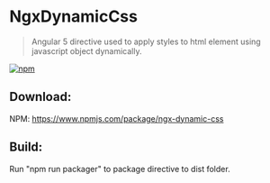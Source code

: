 # NgxDynamicCss

> Angular 5 directive used to apply styles to html element using javascript object dynamically.

[![npm](https://img.shields.io/npm/v/ngx-dynamic-css.svg?style=flat-square)](https://www.npmjs.com/package/ngx-dynamic-css)

## Download:
NPM: https://www.npmjs.com/package/ngx-dynamic-css

## Build:
Run "npm run packager" to package directive to dist folder.